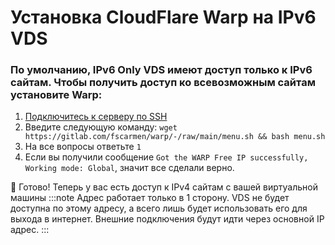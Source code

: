 # Установка CloudFlare Warp на IPv6 VDS
### По умолчанию, IPv6 Only VDS имеют доступ только к IPv6 сайтам. Чтобы получить доступ ко всевозможным сайтам установите Warp:

1. [Подключитесь к серверу по SSH](/docs/vm/ssh)
2. Введите следующую команду: `wget https://gitlab.com/fscarmen/warp/-/raw/main/menu.sh && bash menu.sh`
3. На все вопросы ответьте `1`
4. Если вы получили сообщение `Got the WARP Free IP successfully, Working mode: Global`, значит все сделали верно.

🎉 Готово! Теперь у вас есть доступ к IPv4 сайтам с вашей виртуальной машины
:::note
Адрес работает только в 1 сторону. VDS не будет доступна по этому адресу, а всего лишь будет использовать его для выхода в интернет. Внешние подключения будут идти через основной IP адрес.
:::

